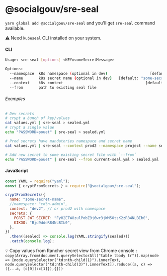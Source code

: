 # @socialgouv/sre-seal

`yarn global add @socialgouv/sre-seal` and you'll get `sre-seal` command available.

:warning: Need `kubeseal` CLI installed on your system.

#### CLI

```sh
Usage: sre-seal [options] <KEY=someSecretMessage>

Options:
  --namespace  k8s namespace (optional in dev)                   [default: null]
  --name       k8s secret name (optional in dev)   [default: "some-secret-name"]
  --context    k8s context                                     [default: "dev2"]
  --from       path to existing seal file
```

###### Examples

```sh
# Dev secrets
# crypt a bunch of key/values
cat values.yml | sre-seal > sealed.yml
# crypt a single value
echo "PASSWORD=pouet" | sre-seal > sealed.yml

# Prod secrets have mandatories namespace and secret name
cat values.yml | sre-seal --context prod2 --namespace project --name secret-name > sealed.yml

# Add new secret to some existing secret file with `--from`
echo "PASSWORD=pouet" | sre-seal --from current-seal.yml > sealed.yml

```

#### JavaScript

```js
const YAML = require("yaml");
const { cryptFromSecrets } = require("@socialgouv/sre-seal");

cryptFromSecrets({
  name: "some-secret-name",
  //namespace: "cdtn-admin",
  context: "dev2", // or prod2 with namespace
  secrets: {
    PGRST_JWT_SECRET: "FyH2ETW8zulPobZ9j6wr3jWM5OtsK2zR84NLBIb0",
    KIKOO: "Bjd9ddeR84NLBIb0",
  },
})
  .then((sealed) => console.log(YAML.stringify(sealed)))
  .catch(console.log);
```

:bulb: Copy values from Rancher secret view from Chrome console : `copy(Array.from(document.querySelectorAll("table tbody tr")).map(node => [node.querySelector("td:nth-child(1)").innerText, node.querySelector("td:nth-child(3)").innerText]).reduce((a, c) => ({...a, [c[0]]:c[1]}),{}))`
